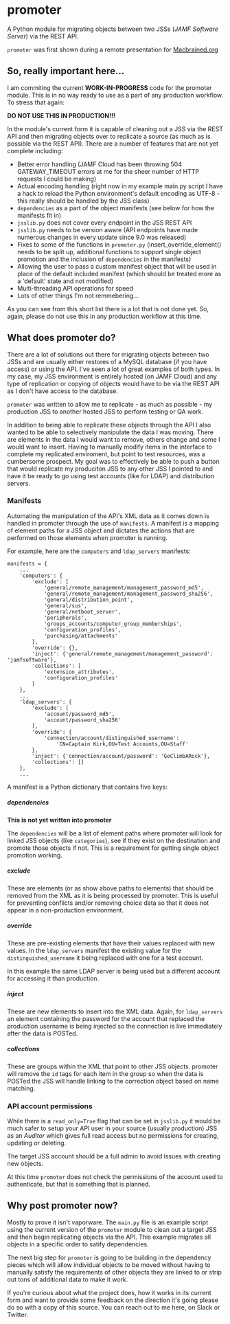 # promoter

A Python module for migrating objects between two JSSs (*JAMF Software Server*) via the REST API.

`promoter` was first shown during a remote presentation for [Macbrained.org](http://macbrained.org/recap-may-quantcast/) 

## So, really important here...

I am commiting the current **WORK-IN-PROGRESS** code for the promoter module. This is in no way ready to use as a part of any production workflow. To stress that again:

**DO NOT USE THIS IN PRODUCTION!!!**

In the module's current form it is capable of cleaning out a JSS via the REST API and then migrating objects over to replicate a source (as much as is possible via the REST API). There are a number of features that are not yet complete including:

* Better error handling (JAMF Cloud has been throwing 504 GATEWAY_TIMEOUT errors at me for the sheer number of HTTP requests I could be making)
* Actual encoding handling (right now in my example main.py script I have a hack to reload the Python environment's default encoding as UTF-8 - this really should be handled by the JSS class)
* `dependencies` as a part of the object manifests (see below for how the manifests fit in)
* `jsslib.py` does not cover every endpoint in the JSS REST API
* `jsslib.py` needs to be version aware (API endpoints have made numerous changes in every update since 9.0 was released)
* Fixes to some of the functions in `promoter.py` (insert_override_element() needs to be split up, additional functions to support single object promotion and the inclusion of `dependencies` in the manifests)
* Allowing the user to pass a custom manifest object that will be used in place of the default included manifest (which should be treated more as a 'default' state and not modified)
* Multi-threading API operations for speed
* Lots of other things I'm not remmebering...

As you can see from this short list there is a lot that is not done yet. So, again, please do not use this in any production workflow at this time.

## What does promoter do?

There are a lot of solutions out there for migrating objects between two JSSs and are usually either restores of a MySQL database (if you have access) or using the API. I've seen a lot of great examples of both types. In my case, my JSS environment is entirely hosted (on JAMF Cloud) and any type of replication or copying of objects would have to be via the REST API as I don't have access to the database.

`promoter` was written to allow me to replicate - as much as possible - my production JSS to another hosted JSS to perform testing or QA work.

In addition to being able to replicate these objects through the API I also wanted to be able to selectively manipulate the data I was moving. There are elements in the data I would want to remove, others change and some I would want to insert. Having to manually modify items in the interface to complete my replicated enviroment, but point to test resources, was a cumbersome prospect. My goal was to effectively be able to push a button that would replicate my produciton JSS to any other JSS I pointed to and have it be ready to go using test accounts (like for LDAP) and distribution servers.

### Manifests

Automating the manipulation of the API's XML data as it comes down is handled in promoter through the use of `manifests`. A manifest is a mapping of element paths for a JSS object and dictates the actions that are performed on those elements when promoter is running.

For example, here are the `computers` and `ldap_servers` manifests:

```
manifests = {
    ...
    'computers': {
        'exclude': [
            'general/remote_management/management_password_md5',
            'general/remote_management/management_password_sha256',
            'general/distribution_point',
            'general/sus',
            'general/netboot_server',
            'peripherals',
            'groups_accounts/computer_group_memberships',
            'configuration_profiles',
            'purchasing/attachments'
        ],
        'override': {},
        'inject': {'general/remote_management/management_password': 'jamfsoftware'},
        'collections': [
            'extension_attributes',
            'configuration_profiles'
        ]
    },
    ...
    'ldap_servers': {
        'exclude': [
            'account/password_md5',
            'account/password_sha256'
        ],
        'override': {
            'connection/account/distinguished_username':
                'CN=Captain Kirk,OU=Test Accounts,OU=Staff'
        },
        'inject': {'connection/account/password': 'GoClimbARock'},
        'collections': []
    },
    ...
```

A manifest is a Python dictionary that contains five keys:

##### dependencies

**This is not yet written into promoter**

The `dependencies` will be a list of element paths where promoter will look for linked JSS objects (like `categories`), see if they exist on the destination and promote those objects if not. This is a requirement for getting single object promotion working.

##### exclude

These are elements (or as show above paths to elements) that should be removed from the XML as it is being processed by promoter. This is useful for preventing conflicts and/or removing choice data so that it does not appear in a non-production environment.

##### override

These are pre-existing elements that have their values replaced with new values. In the `ldap_servers` manifest the existing value for the `distinguished_username` it being replaced with one for a test account.

In this example the same LDAP server is being used but a different account for accessing it than production.

##### inject

These are new elements to insert into the XML data. Again, for `ldap_servers` an element containing the password for the account that replaced the production username is being injected so the connection is live immediately after the data is POSTed.

##### collections

These are groups within the XML that point to other JSS objects. promoter will remove the `id` tags for each item in the group so when the data is POSTed the JSS will handle linking to the correction object based on name matching.

### API account permissions

While there is a `read_only=True` flag that can be set in `jsslib.py` it would be much safer to setup your API user in your source (usually production) JSS as an *Auditor* which gives full read access but no permissions for creating, updating or deleting.

The target JSS account should be a full admin to avoid issues with creating new objects.

At this time `promoter` does not check the permissions of the account used to authenticate, but that is something that is planned.

## Why post promoter now?

Mostly to prove it isn't vaporware. The `main.py` file is an example script using the current version of the `promoter` module to clean out a target JSS and then begin replicating objects via the API. This example migrates all objects in a specific order to satify dependencies.

The next big step for `promoter` is going to be building in the dependency pieces which will allow individual objects to be moved without having to manually satisfy the requirements of other objects they are linked to or strip out tons of additional data to make it work.

If you're curious about what the project does, how it works in its current form and want to provide some feedback on the direction it's going please do so with a copy of this source. You can reach out to me here, on Slack or Twitter.
